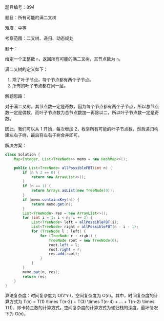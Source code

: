 题目编号：894

题目：所有可能的满二叉树

难度：中等

考察范围：二叉树、递归、动态规划

题干：

给定一个正整数 `n`，返回所有可能的满二叉树，其节点数为 `n`。

满二叉树的定义如下：

1. 除了叶子节点，每个节点都有两个子节点。
2. 所有的叶子节点都在同一层。

解题思路：

对于满二叉树，其节点数一定是奇数，因为每个节点都有两个子节点，所以总节点数一定是偶数，而叶子节点数为总节点数加一再除以二，所以叶子节点数一定是奇数。

因此，我们可以从 1 开始，每次增加 2，枚举所有可能的叶子节点数，然后递归构建左右子树，最后将左右子树合并即可。

解决方案：

```java
class Solution {
    Map<Integer, List<TreeNode>> memo = new HashMap<>();

    public List<TreeNode> allPossibleFBT(int n) {
        if (n % 2 == 0) {
            return new ArrayList<>();
        }
        if (n == 1) {
            return Arrays.asList(new TreeNode(0));
        }
        if (memo.containsKey(n)) {
            return memo.get(n);
        }
        List<TreeNode> res = new ArrayList<>();
        for (int i = 1; i < n; i += 2) {
            List<TreeNode> left = allPossibleFBT(i);
            List<TreeNode> right = allPossibleFBT(n - i - 1);
            for (TreeNode l : left) {
                for (TreeNode r : right) {
                    TreeNode root = new TreeNode(0);
                    root.left = l;
                    root.right = r;
                    res.add(root);
                }
            }
        }
        memo.put(n, res);
        return res;
    }
}
```

算法复杂度：时间复杂度为 O(2^n)，空间复杂度为 O(n)。其中，时间复杂度的计算方式为 T(n) = T(1) \times T(n-2) + T(3) \times T(n-4) + ... + T(n-2) \times T(1)，即卡特兰数的计算方式。空间复杂度的计算方式为递归栈的深度，最坏情况下为 O(n)。